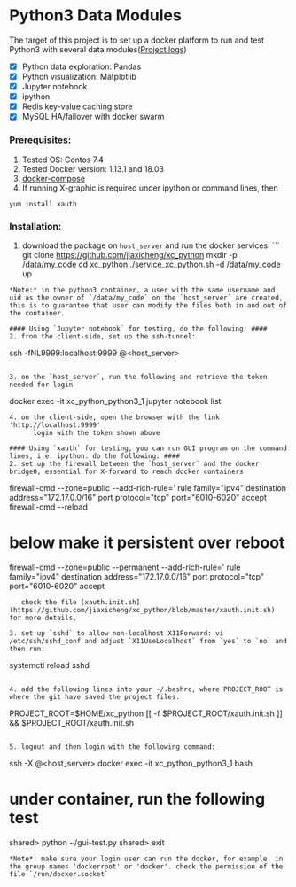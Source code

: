 # Python3 Data Modules #
The target of this project is to set up a docker platform to run and test Python3 with several data modules([Project logs](https://github.com/jiaxicheng/xc_python/blob/master/project_logs.md))
* [x] Python data exploration: Pandas
* [x] Python visualization: Matplotlib
* [x] Jupyter notebook
* [x] ipython 
* [x] Redis key-value caching store
* [x] MySQL HA/failover with docker swarm

### Prerequisites: ###
1. Tested OS: Centos 7.4
2. Tested Docker version: 1.13.1 and 18.03
3. [docker-compose](https://docs.docker.com/compose/install/#install-compose) 
4. If running X-graphic is required under ipython or command lines, then 
```
yum install xauth
```

### Installation: ###
1. download the package on `host_server` and run the docker services: ```
git clone https://github.com/jiaxicheng/xc_python
mkdir -p /data/my_code
cd xc_python
./service_xc_python.sh  -d /data/my_code up
```
*Note:* in the python3 container, a user with the same username and uid as the owner of `/data/my_code` on the `host_server` are created, this is to guarantee that user can modify the files both in and out of the container.

#### Using `Jupyter notebook` for testing, do the following: ####
2. from the client-side, set up the ssh-tunnel: 
```
ssh -fNL9999:localhost:9999 <user>@<host_server>
```

3. on the `host_server`, run the following and retrieve the token needed for login
```
docker exec -it xc_python_python3_1 jupyter notebook list
```
4. on the client-side, open the browser with the link 'http://localhost:9999'
      login with the token shown above

#### Using `xauth` for testing, you can run GUI program on the command lines, i.e. ipython. do the following: ####
2. set up the firewall between the `host_server` and the docker bridge0, essential for X-forward to reach docker containers
```
firewall-cmd  --zone=public --add-rich-rule=' rule family="ipv4" destination address="172.17.0.0/16" port protocol="tcp" port="6010-6020" accept
firewall-cmd --reload

# below make it persistent over reboot
firewall-cmd  --zone=public --permanent --add-rich-rule=' rule family="ipv4" destination address="172.17.0.0/16" port protocol="tcp" port="6010-6020" accept

```
   check the file [xauth.init.sh](https://github.com/jiaxicheng/xc_python/blob/master/xauth.init.sh) for more details.

3. set up `sshd` to allow non-localhost X11Forward: vi /etc/ssh/sshd_conf and adjust `X11UseLocalhost` from `yes` to `no` and then run:
```
systemctl reload sshd
```

4. add the following lines into your ~/.bashrc, where PROJECT_ROOT is where the git have saved the project files.
```
PROJECT_ROOT=$HOME/xc_python
[[ -f $PROJECT_ROOT/xauth.init.sh ]] && $PROJECT_ROOT/xauth.init.sh
```

5. logout and then login with the following command:
```
ssh -X <user>@<host_server>
docker exec -it xc_python_python3_1 bash
# under container, run the following test
shared> python ~/gui-test.py
shared> exit
``` 
*Note*: make sure your login user can run the docker, for example, in the group names 'dockerroot' or 'docker'. check the permission of the file `/run/docker.socket`


